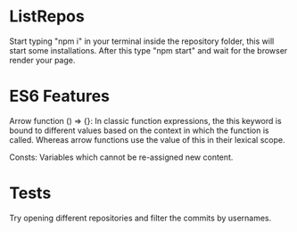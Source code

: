 # ListRepos
Start typing "npm i" in your terminal inside the repository folder, this will start some installations.
After this type "npm start" and wait for the browser render your page.

# ES6 Features
Arrow function () => {}: In classic function expressions, the this keyword is bound to different values based on the context in which the function is called. Whereas arrow functions use the value of this in their lexical scope.

Consts: Variables which cannot be re-assigned new content.

# Tests

Try opening different repositories and filter the commits by usernames.



